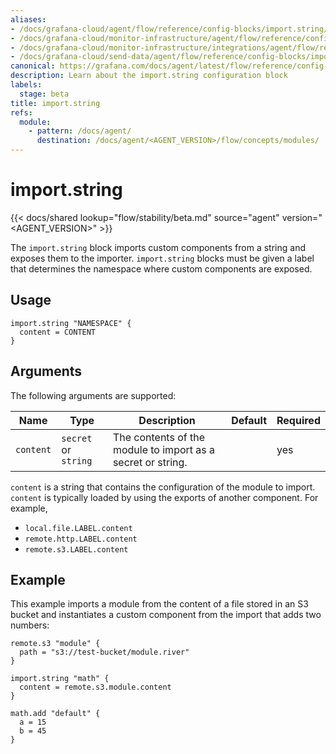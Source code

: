 ```yaml
---
aliases:
- /docs/grafana-cloud/agent/flow/reference/config-blocks/import.string/
- /docs/grafana-cloud/monitor-infrastructure/agent/flow/reference/config-blocks/import.string/
- /docs/grafana-cloud/monitor-infrastructure/integrations/agent/flow/reference/config-blocks/import.string/
- /docs/grafana-cloud/send-data/agent/flow/reference/config-blocks/import.string/
canonical: https://grafana.com/docs/agent/latest/flow/reference/config-blocks/import.string/
description: Learn about the import.string configuration block
labels:
  stage: beta
title: import.string
refs:
  module:
    - pattern: /docs/agent/
      destination: /docs/agent/<AGENT_VERSION>/flow/concepts/modules/
---
```


# import.string

{{< docs/shared lookup="flow/stability/beta.md" source="agent" version="<AGENT_VERSION>" >}}

The `import.string` block imports custom components from a string and exposes them to the importer.
`import.string` blocks must be given a label that determines the namespace where custom components are exposed.

## Usage

```river
import.string "NAMESPACE" {
  content = CONTENT
}
```

## Arguments

The following arguments are supported:

Name      | Type                 | Description                                                 | Default | Required
----------|----------------------|-------------------------------------------------------------|---------|---------
`content` | `secret` or `string` | The contents of the module to import as a secret or string. |         | yes

`content` is a string that contains the configuration of the module to import.
`content` is typically loaded by using the exports of another component. For example,

- `local.file.LABEL.content`
- `remote.http.LABEL.content`
- `remote.s3.LABEL.content`

## Example

This example imports a module from the content of a file stored in an S3 bucket and instantiates a custom component from the import that adds two numbers:

```river
remote.s3 "module" {
  path = "s3://test-bucket/module.river"
}

import.string "math" {
  content = remote.s3.module.content
}

math.add "default" {
  a = 15
  b = 45
}
```

